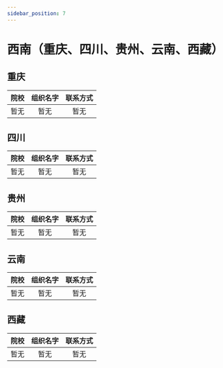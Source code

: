 ```yaml
---
sidebar_position: 7
---
```


# 西南（重庆、四川、贵州、云南、西藏）
## 重庆
| 院校 | 组织名字 | 联系方式 |
| :----: | :----: | :----: |
| 暂无| 暂无| 暂无|

## 四川
| 院校 | 组织名字 | 联系方式 |
| :----: | :----: | :----: |
| 暂无| 暂无| 暂无|

## 贵州
| 院校 | 组织名字 | 联系方式 |
| :----: | :----: | :----: |
| 暂无| 暂无| 暂无|

## 云南
| 院校 | 组织名字 | 联系方式 |
| :----: | :----: | :----: |
| 暂无| 暂无| 暂无|

## 西藏
| 院校 | 组织名字 | 联系方式 |
| :----: | :----: | :----: |
| 暂无| 暂无| 暂无|

